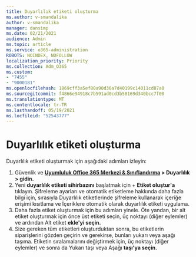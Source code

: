 ```yaml
---
title: Duyarlılık etiketi oluşturma
ms.author: v-smandalika
author: v-smandalika
manager: dansimp
ms.date: 02/21/2021
audience: Admin
ms.topic: article
ms.service: o365-administration
ROBOTS: NOINDEX, NOFOLLOW
localization_priority: Priority
ms.collection: Adm_O365
ms.custom:
- "7455"
- "9000181"
ms.openlocfilehash: 1869cff3a5ef80a90d36a7d40199c14011cd87a0
ms.sourcegitcommit: f4866e94918c7b591ad0cd3b58169d340bcc7f00
ms.translationtype: MT
ms.contentlocale: tr-TR
ms.lasthandoff: 05/19/2021
ms.locfileid: "52543777"
---
```

# <a name="create-a-sensitivity-label"></a>Duyarlılık etiketi oluşturma

Duyarlılık etiketi oluşturmak için aşağıdaki adımları izleyin:

1. Güvenlik ve **[Uyumluluk Office 365 Merkezi & Sınıflandırma](https://sip.protection.office.com/) > Duyarlılık > gidin.**
2. Yeni **duyarlılık etiketi sihirbazını** başlatmak için + **Etiket oluştur'a** tıklayın. Şifreleme ayarları ve otomatik etiketleme hakkında [](/microsoft-365/compliance/encryption-sensitivity-labels) daha fazla bilgi için, sırasıyla [](/microsoft-365/compliance/apply-sensitivity-label-automatically)Duyarlılık etiketlerinde şifreleme kullanarak içeriğe erişimi kısıtlama ve İçeriklere otomatik olarak duyarlılık etiketi uygulama.
3. Daha fazla etiket oluşturmak için bu adımları yinele. Öte yandan, bir alt etiket oluşturmak için önce üst etiketi seçin, üç noktayı (diğer eylemler) ve ardından Alt etiket **ekle'yi seçin.**
4. Size gereken tüm etiketleri oluşturduktan sonra, bu etiketlerin siparişlerini gözden geçirin ve gerekirse, bunları yukarı veya aşağı taşıma. Etiketin sıralamalarını değiştirmek için, üç noktayı (diğer eylemler) ve sonra da Yukarı taşı veya Aşağı **taşı'ya seçin.**  
